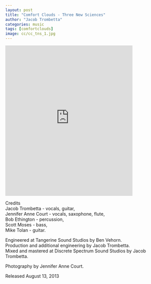 ```yaml
---
layout: post
title: "Comfort Clouds - Three New Sciences"
author: "Jacob Trombetta"
categories: music
tags: [comfortclouds]
image: cc/cc_tns_1.jpg
---
```


<div class="center">
  <iframe style="border: 0; width: 400px; height: 472px;" src="https://bandcamp.com/EmbeddedPlayer/album=2692347180/size=large/bgcol=333333/linkcol=ffffff/artwork=small/transparent=true/" seamless><a href="http://discretespectrum.bandcamp.com/album/three-new-sciences">Three New Sciences by Comfort Clouds</a></iframe>
</div>

Credits  
Jacob Trombetta - vocals, guitar,  
Jennifer Anne Court - vocals, saxophone, flute,  
Bob Ethington - percussion,  
Scott Moses - bass,  
Mike Tolan - guitar.

Engineered at Tangerine Sound Studios by Ben Vehorn.  
Production and additional engineering by Jacob Trombetta.  
Mixed and mastered at Discrete Spectrum Sound Studios by Jacob Trombetta.

Photography by Jennifer Anne Court.

Released August 13, 2013
